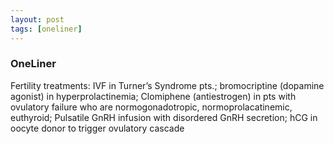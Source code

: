 ```yaml
---
layout: post
tags: [oneliner]
---
```



### OneLiner

Fertility treatments: IVF in Turner’s Syndrome pts.; bromocriptine (dopamine agonist) in hyperprolactinemia; Clomiphene (antiestrogen) in pts with ovulatory failure who are normogonadotropic, normoprolacatinemic, euthyroid; Pulsatile GnRH infusion with disordered GnRH secretion; hCG in oocyte donor to trigger ovulatory cascade
